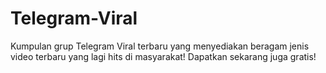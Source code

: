 # Telegram-Viral
Kumpulan grup Telegram Viral terbaru yang menyediakan beragam jenis video terbaru yang lagi hits di masyarakat! Dapatkan sekarang juga gratis!
